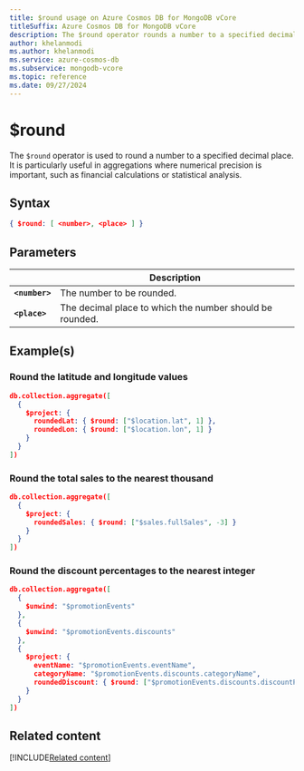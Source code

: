 ```yaml
---
title: $round usage on Azure Cosmos DB for MongoDB vCore
titleSuffix: Azure Cosmos DB for MongoDB vCore
description: The $round operator rounds a number to a specified decimal place.
author: khelanmodi
ms.author: khelanmodi
ms.service: azure-cosmos-db
ms.subservice: mongodb-vcore
ms.topic: reference
ms.date: 09/27/2024
---
```


# $round

The `$round` operator is used to round a number to a specified decimal place. It is particularly useful in aggregations where numerical precision is important, such as financial calculations or statistical analysis.

## Syntax

```json
{ $round: [ <number>, <place> ] }
```

## Parameters

| | Description |
| --- | --- |
| **`<number>`** | The number to be rounded. |
| **`<place>`** | The decimal place to which the number should be rounded. |

## Example(s)

### Round the latitude and longitude values

```json
db.collection.aggregate([
  {
    $project: {
      roundedLat: { $round: ["$location.lat", 1] },
      roundedLon: { $round: ["$location.lon", 1] }
    }
  }
])
```

### Round the total sales to the nearest thousand

```json
db.collection.aggregate([
  {
    $project: {
      roundedSales: { $round: ["$sales.fullSales", -3] }
    }
  }
])
```

### Round the discount percentages to the nearest integer

```json
db.collection.aggregate([
  {
    $unwind: "$promotionEvents"
  },
  {
    $unwind: "$promotionEvents.discounts"
  },
  {
    $project: {
      eventName: "$promotionEvents.eventName",
      categoryName: "$promotionEvents.discounts.categoryName",
      roundedDiscount: { $round: ["$promotionEvents.discounts.discountPercentage", 0] }
    }
  }
])
```

## Related content
[!INCLUDE[Related content](../includes/related-content.md)]